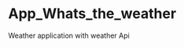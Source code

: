 # App_Whats_the_weather
Weather application with weather  Api   






































  
















